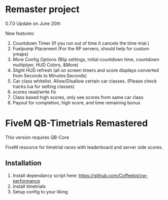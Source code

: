 # Remaster project


0.7.0 Update on June 20th




New features:
1. Countdown Timer (If you run out of time it cancels the time-trial.)
2. Fuelpump Placement (For the RP servers, should help for custom ymaps)
3. More Config Options (Blip settings, initial countdown time, countdown multiplyer, HUD Colors, &More)
4. Slight HUD refresh (all on screen timers and score displays converted from Seconds to Minutes:Seconds)
5. Car class whitelist. Allow/Disallow certain car classes. (Please check tracks.lua for setting classes)
6. scores read/write fix
7. Class based high scores, only see scores from same car class
8. Payout for completion, high score, and time remaining bonus



# FiveM QB-Timetrials Remastered
This version requires QB-Core


FiveM resource for timetrial races with leaderboard and server side scores.


## Installation

1. Install dependancy script here: https://github.com/Coffeelot/cw-performance
2. Install timetrials
3. Setup config to your liking


